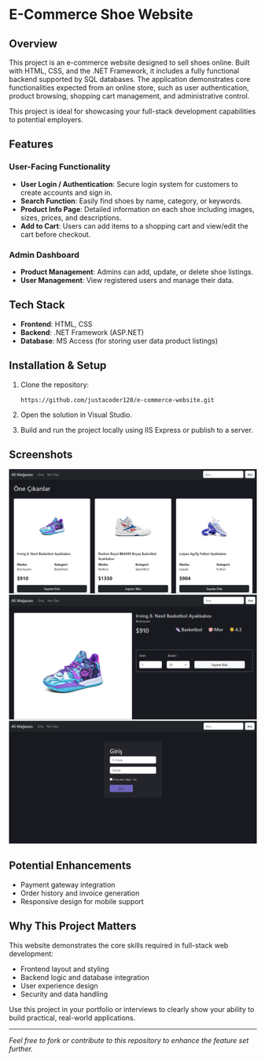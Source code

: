 # E-Commerce Shoe Website

## Overview

This project is an e-commerce website designed to sell shoes online. Built with HTML, CSS, and the .NET Framework, it includes a fully functional backend supported by SQL databases. The application demonstrates core functionalities expected from an online store, such as user authentication, product browsing, shopping cart management, and administrative control.

This project is ideal for showcasing your full-stack development capabilities to potential employers.

## Features

### User-Facing Functionality

* **User Login / Authentication**: Secure login system for customers to create accounts and sign in.
* **Search Function**: Easily find shoes by name, category, or keywords.
* **Product Info Page**: Detailed information on each shoe including images, sizes, prices, and descriptions.
* **Add to Cart**: Users can add items to a shopping cart and view/edit the cart before checkout.

### Admin Dashboard

* **Product Management**: Admins can add, update, or delete shoe listings.
* **User Management**: View registered users and manage their data.

## Tech Stack

* **Frontend**: HTML, CSS
* **Backend**: .NET Framework (ASP.NET)
* **Database**: MS Access (for storing user data product listings)

## Installation & Setup

1. Clone the repository:

   ```
   https://github.com/justacoder120/e-commerce-website.git
   ```
2. Open the solution in Visual Studio.
3. Build and run the project locally using IIS Express or publish to a server.

## Screenshots

![Alt text](Screenshots/home_page.png?raw=true "Home Page")
![Alt text](Screenshots/product_page.png?raw=true "Home Page")
![Alt text](Screenshots/login_page.png?raw=true "Home Page")

## Potential Enhancements

* Payment gateway integration
* Order history and invoice generation
* Responsive design for mobile support

## Why This Project Matters

This website demonstrates the core skills required in full-stack web development:

* Frontend layout and styling
* Backend logic and database integration
* User experience design
* Security and data handling

Use this project in your portfolio or interviews to clearly show your ability to build practical, real-world applications.

---

*Feel free to fork or contribute to this repository to enhance the feature set further.*
